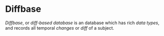 # Diffbase

*Diffbase*, or *diff-based database* is an database which has rich *data types*, and records all temporal *changes* or *diff* of a subject.

